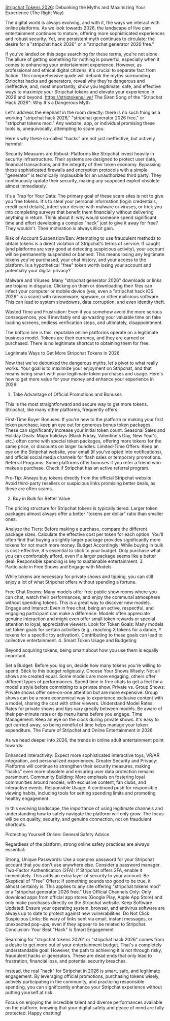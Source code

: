 [Stripchat Tokens 2026](https://raremods.dev/how-to-get-free-stripchat-tokens/): Debunking the Myths and Maximizing Your Experience (The Right Way)

The digital world is always evolving, and with it, the ways we interact with online platforms. As we look towards 2026, the landscape of live cam entertainment continues to mature, offering more sophisticated experiences and robust security. Yet, one persistent myth continues to circulate: the desire for a "stripchat hack 2026" or a "stripchat generator 2026 free."

If you've landed on this page searching for these terms, you're not alone. The allure of getting something for nothing is powerful, especially when it comes to enhancing your entertainment experience. However, as professional and ethical digital citizens, it's crucial to separate fact from fiction. This comprehensive guide will debunk the myths surrounding Stripchat hacks and generators, reveal why they're dangerous and ineffective, and, most importantly, show you legitimate, safe, and effective ways to maximize your Stripchat tokens and elevate your experience in 2026 and beyond.
https://striptokens.live/
The Siren Song of the "Stripchat Hack 2026": Why It's a Dangerous Myth

Let's address the elephant in the room directly: there is no such thing as a working "stripchat hack 2026," "stripchat generator 2026 free," or "stripchat tokens mod." Any website, app, or individual promising these tools is, unequivocally, attempting to scam you.

Here's why these so-called "hacks" are not just ineffective, but actively harmful:

Security Measures are Robust: Platforms like Stripchat invest heavily in security infrastructure. Their systems are designed to protect user data, financial transactions, and the integrity of their token economy. Bypassing these sophisticated firewalls and encryption protocols with a simple "generator" is technically implausible for an unauthorized third party. They continuously update their security, making any supposed exploit obsolete almost immediately.

It's a Trap for Your Data: The primary goal of these scam sites is not to give you free tokens. It's to steal your personal information (login credentials, credit card details), infect your device with malware or viruses, or trick you into completing surveys that benefit them financially without delivering anything in return. Think about it: why would someone spend significant time and effort developing a complex "hack" just to give it away for free? They wouldn't. Their motivation is always illicit gain.

Risk of Account Suspension/Ban: Attempting to use fraudulent methods to obtain tokens is a direct violation of Stripchat's terms of service. If caught (and platforms are very good at detecting suspicious activity), your account will be permanently suspended or banned. This means losing any legitimate tokens you've purchased, your chat history, and your access to the platform. Is a hypothetical "free" token worth losing your account and potentially your digital privacy?

Malware and Viruses: Many "stripchat generator 2026" downloads or links are trojans in disguise. Clicking on them or downloading their files can infect your computer or mobile device (yes, even a "stripchat hack iOS 2026" is a scam) with ransomware, spyware, or other malicious software. This can lead to system slowdowns, data corruption, and even identity theft.

Wasted Time and Frustration: Even if you somehow avoid the more serious consequences, you'll inevitably end up wasting your valuable time on fake loading screens, endless verification steps, and ultimately, disappointment.

The bottom line is this: reputable online platforms operate on a legitimate business model. Tokens are their currency, and they are earned or purchased. There is no legitimate shortcut to obtaining them for free.

Legitimate Ways to Get More Stripchat Tokens in 2026

Now that we've debunked the dangerous myths, let's pivot to what really works. Your goal is to maximize your enjoyment on Stripchat, and that means being smart with your legitimate token purchases and usage. Here's how to get more value for your money and enhance your experience in 2026:

1. Take Advantage of Official Promotions and Bonuses

This is the most straightforward and secure way to get more tokens. Stripchat, like many other platforms, frequently offers:

First-Time Buyer Bonuses: If you're new to the platform or making your first token purchase, keep an eye out for generous bonus token packages. These can significantly increase your initial token count.
Seasonal Sales and Holiday Deals: Major holidays (Black Friday, Valentine's Day, New Year's, etc.) often come with special token packages, offering more tokens for the same price, or discounts on larger bundles.
Limited-Time Offers: Keep an eye on the Stripchat website, your email (if you've opted into notifications), and official social media channels for flash sales or temporary promotions.
Referral Programs: Some platforms offer bonuses if you refer a friend who makes a purchase. Check if Stripchat has an active referral program.

Pro-Tip: Always buy tokens directly from the official Stripchat website. Avoid third-party resellers or suspicious links promising better deals, as these are often scams.

2. Buy in Bulk for Better Value

The pricing structure for Stripchat tokens is typically tiered. Larger token packages almost always offer a better "tokens per dollar" ratio than smaller ones.

Analyze the Tiers: Before making a purchase, compare the different package sizes. Calculate the effective cost per token for each option. You'll often find that buying a slightly larger package provides significantly more tokens for not much more money.
Budget Accordingly: While buying in bulk is cost-effective, it's essential to stick to your budget. Only purchase what you can comfortably afford, even if a larger package seems like a better deal. Responsible spending is key to sustainable entertainment.
3. Participate in Free Shows and Engage with Models

While tokens are necessary for private shows and tipping, you can still enjoy a lot of what Stripchat offers without spending a fortune.

Free Chat Rooms: Many models offer free public show rooms where you can chat, watch their performances, and enjoy the communal atmosphere without spending tokens. This is a great way to discover new models.
Engage and Interact: Even in free chat, being an active, respectful, and engaging participant can make a difference. Models often appreciate genuine interaction and might even offer small token rewards or special attention to loyal, appreciative viewers.
Look for Token Goals: Many models set token goals for certain activities (e.g., reaching X tokens for a dance, Y tokens for a specific toy activation). Contributing to these goals can lead to collective entertainment.
4. Smart Token Usage and Budgeting

Beyond acquiring tokens, being smart about how you use them is equally important.

Set a Budget: Before you log on, decide how many tokens you're willing to spend. Stick to this budget religiously.
Choose Your Shows Wisely: Not all shows are created equal. Some models are more engaging, others offer different types of performances. Spend time in free chats to get a feel for a model's style before committing to a private show.
Private vs. Group Shows: Private shows offer one-on-one attention but are more expensive. Group shows can be a more economical way to experience exclusive content with a model, sharing the cost with other viewers.
Understand Model Rates: Rates for private shows and tips vary greatly between models. Be aware of their per-minute rates or tip menu items before you engage.
Time Management: Keep an eye on the clock during private shows. It's easy to get carried away, so being mindful of time helps manage your token expenditure.
The Future of Stripchat and Online Entertainment in 2026

As we head deeper into 2026, the trends in online adult entertainment point towards:

Enhanced Interactivity: Expect more sophisticated interactive toys, VR/AR integration, and personalized experiences.
Greater Security and Privacy: Platforms will continue to strengthen their security measures, making "hacks" even more obsolete and ensuring user data protection remains paramount.
Community Building: More emphasis on fostering loyal communities around models, with exclusive content, fan clubs, and interactive events.
Responsible Usage: A continued push for responsible viewing habits, including tools for setting spending limits and promoting healthy engagement.

In this evolving landscape, the importance of using legitimate channels and understanding how to safely navigate the platform will only grow. The focus will be on quality, security, and genuine connection, not on fraudulent shortcuts.

Protecting Yourself Online: General Safety Advice

Regardless of the platform, strong online safety practices are always essential:

Strong, Unique Passwords: Use a complex password for your Stripchat account that you don't use anywhere else. Consider a password manager.
Two-Factor Authentication (2FA): If Stripchat offers 2FA, enable it immediately. This adds an extra layer of security to your account.
Be Skeptical of "Free" Offers: If something sounds too good to be true, it almost certainly is. This applies to any site offering "stripchat tokens mod" or a "stripchat generator 2026 free."
Use Official Channels Only: Only download apps from official app stores (Google Play, Apple App Store) and only make purchases directly on the Stripchat website.
Keep Software Updated: Ensure your operating system, browser, and antivirus software are always up to date to protect against new vulnerabilities.
Do Not Click Suspicious Links: Be wary of links sent via email, instant messages, or unexpected pop-ups, even if they appear to be related to Stripchat.
Conclusion: Your Best "Hack" is Smart Engagement

Searching for "stripchat tokens 2026" or "stripchat hack 2026" comes from a desire to get more out of your entertainment budget. That's a completely understandable goal! However, the path to achieving it is not through risky, fraudulent hacks or generators. These are dead ends that only lead to frustration, financial loss, and potential security breaches.

Instead, the real "hack" for Stripchat in 2026 is smart, safe, and legitimate engagement. By leveraging official promotions, purchasing tokens wisely, actively participating in the community, and practicing responsible spending, you can significantly enhance your Stripchat experience without putting yourself at risk.

Focus on enjoying the incredible talent and diverse performances available on the platform, knowing that your digital safety and peace of mind are fully protected. Happy chatting!
